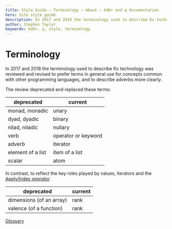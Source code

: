 ```yaml
---
title: Style Guide – Terminology – About – kdb+ and q documentation
hero: Site style guide
description: In 2017 and 2018 the terminology used to describe Kx technology was reviewed and revised to prefer terms in general use for concepts common with other programming languages, and to describe adverbs more clearly.
author: Stephen Taylor
keywords: kdb+, q, style, terminology
---
```


# <i class="fas fa-pen-nib"></i> Terminology


In 2017 and 2018 the terminology used to describe Kx technology was reviewed and revised to prefer terms in general use for concepts common with other programming languages, and to describe adverbs more clearly. 

The review deprecated and replaced these terms:

deprecated        | current
------------------|-------------------
monad, monadic    | unary
dyad, dyadic      | binary
nilad, niladic    | nullary
verb              | operator or keyword
adverb            | iterator
element of a list | item of a list
scalar            | atom

In contrast, to reflect the key roles played by values, iterators and the [Apply/Index operator](../../ref/apply.md)

deprecated               | current
-------------------------|--------
dimensions (of an array) | rank
valence (of a function)  | rank


<i class="far fa-hand-point-right"></i> [Glossary](../../basics/glossary.md) 
